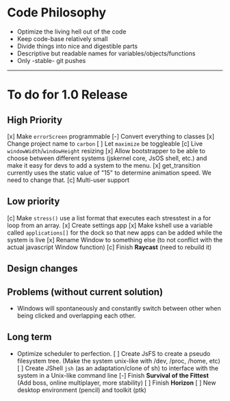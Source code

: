 # Code Philosophy
* Optimize the living hell out of the code
* Keep code-base relatively small
* Divide things into nice and digestible parts
* Descriptive but readable names for variables/objects/functions
* Only -stable- git pushes
***
# To do for 1.0 Release

## High Priority
[x] Make `errorScreen` programmable
[-] Convert everything to classes
[x] Change project name to `carbon`
[ ] Let `maximize` be toggleable
[c] Live `windowWidth`/`windowHeight` resizing
[x] Allow bootstrapper to be able to choose between different systems (jskernel core, JsOS shell, etc.) and make it easy for devs to add a system to the menu.
[x] get_transition currently uses the static value of "15" to determine animation speed. We need to change that.
[c] Multi-user support

## Low priority
[c] Make `stress()` use a list format that executes each stresstest in a for loop from an array.
[x] Create settings app
[x] Make kshell use a variable called `applications[]` for the dock so that new apps can be added while the system is live
[x] Rename Window to something else (to not conflict with the actual javascript Window function)
[c] Finish **Raycast** (need to rebuild it)

## Design changes

## Problems (without current solution)
- Windows will spontaneously and constantly switch between other when being clicked and overlapping each other.

## Long term
* Optimize scheduler to perfection.
[ ] Create JsFS to create a pseudo filesystem tree. (Make the system unix-like with /dev, /proc, /home, etc)
[ ] Create JShell `jsh` (as an adaptation/clone of sh) to interface with the system in a Unix-like command line
[-] Finish **Survival of the Fittest** (Add boss, online multiplayer, more stability)
[ ] Finish **Horizon**
[ ] New desktop environment (pencil) and toolkit (ptk)